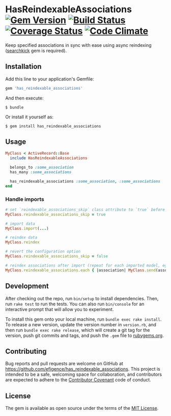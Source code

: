 # HasReindexableAssociations [![Gem Version](https://badge.fury.io/rb/has_reindexable_associations.svg)](https://badge.fury.io/rb/has_reindexable_associations) [![Build Status](https://travis-ci.org/efigence/has_reindexable_associations.png?branch=master)](https://travis-ci.org/efigence/has_reindexable_associations) [![Coverage Status](https://coveralls.io/repos/github/efigence/has_reindexable_associations/badge.png?branch=master)](https://coveralls.io/github/efigence/has_reindexable_associations?branch=master) [![Code Climate](https://codeclimate.com/github/efigence/has_reindexable_associations/badges/gpa.svg)](https://codeclimate.com/github/efigence/has_reindexable_associations)
Keep specified associations in sync with ease using async reindexing ([searchkick](https://github.com/ankane/searchkick) gem is required).

## Installation

Add this line to your application's Gemfile:

```ruby
gem 'has_reindexable_associations'
```

And then execute:

    $ bundle

Or install it yourself as:

    $ gem install has_reindexable_associations

## Usage

```ruby
MyClass < ActiveRecord::Base
  include HasReindexableAssociations

  belongs_to :some_association
  has_many :some_associations

  has_reindexable_associations :some_association, :some_associations
end
```

### Handle imports

```ruby
# set `reindexable_associations_skip` class attribute to `true` before any seeds or imports to postpone the reindexing of associations
MyClass.reindexable_associations_skip = true

# import data
MyClass.import(...)

# reindex data
MyClass.reindex

# revert the configuration option
MyClass.reindexable_associations_skip = false

# reindex associations after import (repeat for each imported model, eg. MyClass, that has `has_reindexable_associations` configured)
MyClass.reindexable_associations.each { |association| MyClass.send(association).model.reindex }
```

## Development

After checking out the repo, run `bin/setup` to install dependencies. Then, run `rake test` to run the tests. You can also run `bin/console` for an interactive prompt that will allow you to experiment.

To install this gem onto your local machine, run `bundle exec rake install`. To release a new version, update the version number in `version.rb`, and then run `bundle exec rake release`, which will create a git tag for the version, push git commits and tags, and push the `.gem` file to [rubygems.org](https://rubygems.org).

## Contributing

Bug reports and pull requests are welcome on GitHub at https://github.com/efigence/has_reindexable_associations. This project is intended to be a safe, welcoming space for collaboration, and contributors are expected to adhere to the [Contributor Covenant](http://contributor-covenant.org) code of conduct.

## License

The gem is available as open source under the terms of the [MIT License](http://opensource.org/licenses/MIT).
